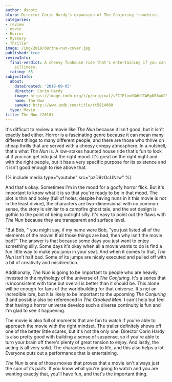 ```yaml
---
author: dscott
blurb: Director Corin Hardy's expansion of The Conjuring franchise.
categories:
- review
- movie
- Horror
- Mystery
- Thriller
image: /img/2018/09/the-nun-cover.jpg
published: true
reviewInfo:
  final-verdict: A cheesy funhouse ride that's entertaining if you can overlook its
    silliness.
  rating: 65
subjectInfo:
  about:
    dateCreated: '2018-09-05'
    director: Corin Hardy
    image: https://image.tmdb.org/t/p/original/sFC1ElvoKGdHJIWRpNB3xWJ9lJA.jpg
    name: The Nun
    sameAs: http://www.imdb.com/title/tt5814060
  type: Movie
title: The Nun (2018)
---
```


It's difficult to review a movie like *The Nun* because it isn't good, but it isn't exactly bad either. Horror is a fascinating genre because it can mean many different things to many different people, and there are those who thrive on cheap thrills that are served with a cheesy creepy atmosphere. In a nutshell, that's what *The Nun* is. A low-stakes haunted house ride that's fun to look at if you can get into just the right mood. It's great on the right night and with the right people, but it has a very specific purpose for its existence and it isn't good enough to rise above that.

{% include media type="youtube" src="pzD9zGcUNrw" %}

And that's okay. Sometimes I'm in the mood for a goofy horror flick. But it's important to know what it is so that you're ready to be in that mood. The plot is thin and holey (full of holes, despite having nuns in it this movie is not in the least divine), the characters are two-dimensional with no common sense, the story is similar to a campfire ghost tale, and the set design is gothic to the point of being outright silly. It's easy to point out the flaws with *The Nun* because they are transparent and surface level.

"But Bob, " you might say, if my name were Bob, "you just listed all of the elements of the movie! If all those things are bad, then why isn't the movie bad?" The answer is that because some days you just want to enjoy something silly. Some days it's okay when all a movie wants to do is find a fun little way to make you jump in your seat. And when it comes to that, *The Nun* isn't half bad. Some of its jumps are nicely executed and pulled off with a bit of creativity and misdirection. 

Additionally, *The Nun* is going to be important to people who are heavily invested in the mythology of the universe of *The Conjuring*. It's a series that is inconsistent with tone but overall is better than it should be. This alone will be enough for fans of the worldbuilding for that universe. It's not an incredible lore, but it is likely to be important to the upcoming *The Conjuring 3* and possibly also be referenced in *The Crooked Man*. I can't help but feel that having a horror universe develop such a diverse continuity is fun and I'm glad to see it happening. 

The movie is also full of moments that are fun to watch if you're able to approach the movie with the right mindset. The trailer definitely shows off one of the better little scares, but it's not the only one. Director Corin Hardy is also pretty good with building a sense of suspense, so if you're able to turn your brain off there's plenty of great tension to enjoy. And lastly, the acting is all very solid. The characters come to life, and this also helps a lot. Everyone puts out a performance that is entertaining.

*The Nun* is one of those movies that proves that a movie isn't always just the sum of its parts. If you know what you're going to watch and you are wanting exactly that, you'll have fun, and that's the important thing.